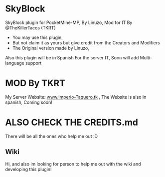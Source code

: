 # SkyBlock
SkyBlock plugin for PocketMine-MP, By Linuzo, Mod for IT By @TheKillerTacos (TKRT)

* You may use this plugin, 
* But not claim it as yours but give credit from the Creators and Modifiers
* The Original version made by Linuzo, 

Also this plugin will be in Spanish For the server IT,
Soon will add Multi-language support

# MOD By TKRT

My Server Website: www.Imperio-Taquero.tk , The Website is also in spanish, Coming soon!

# ALSO CHECK THE CREDITS.md
There will be all the ones who help me out :D

## Wiki
Hi, and also im looking for person to help me out with the wiki
and developing this plugin!
